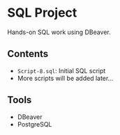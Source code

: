 # SQL Project
Hands-on SQL work using DBeaver.
## Contents
- `Script-8.sql`: Initial SQL script
- More scripts will be added later...

## Tools
- DBeaver
- PostgreSQL
